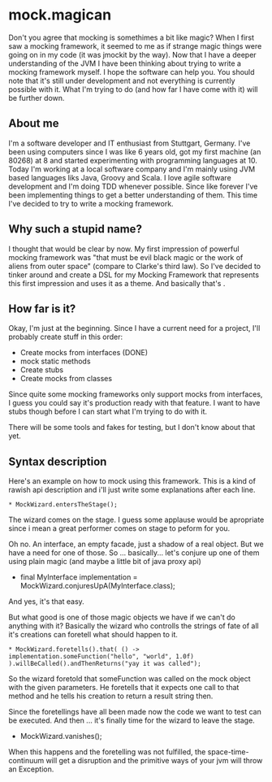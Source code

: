 mock.magican
============

Don't you agree that mocking is somethimes a bit like magic? When I first saw a mocking framework, it seemed to me as if strange magic things were going on in my code (it was jmockit by the way). Now that I have a deeper understanding of the JVM I have been thinking about trying to write a mocking framework myself. 
I hope the software can help you. You should note that it's still under development and not everything is currently possible with it. What I'm trying to do (and how far I have come with it) will be further down.

About me
---

I'm a software developer and IT enthusiast from Stuttgart, Germany. I've been using computers since I was like 6 years old, got my first machine (an 80268) at 8 and started experimenting with programming languages at 10. Today I'm working at a local software company and I'm mainly using JVM based languages liks Java, Groovy and Scala. I love agile software development and I'm doing TDD whenever possible. 
Since like forever I've been implementing things to get a better understanding of them. 
This time I've decided to try to write a mocking framework.

Why such a stupid name?
----

I thought that would be clear by now. My first impression of powerful mocking framework was "that must be evil black magic or the work of aliens from outer space" (compare to Clarke's third law). So I've decided to tinker around and create a DSL for my Mocking Framework that represents this first impression and uses it as a theme. And basically that's .


How far is it?
----

Okay, I'm just at the beginning. Since I have a current need for a project, I'll probably create stuff in this order:

 * Create mocks from interfaces	(DONE)
 * mock static methods
 * Create stubs
 * Create mocks from classes

Since quite some mocking frameworks only support mocks from interfaces, I guess you could say it's production ready with that feature. I want to have stubs though before I can start what I'm trying to do with it.

There will be some tools and fakes for testing, but I don't know about that yet.


Syntax description 
----

Here's an example on how to mock using this framework. This is a kind of rawish api description and i'll just write some explanations after each line.

	* MockWizard.entersTheStage();

The wizard comes on the stage. I guess some applause would be apropriate since i mean a great performer comes on stage to peform for you.

Oh no. An interface, an empty facade, just a shadow of a real object. But we have a need for one of those. So ... basically... let's conjure up one of them using plain magic (and maybe a little bit of java proxy api)

  * final MyInterface implementation = MockWizard.conjuresUpA(MyInterface.class);

And yes, it's that easy.

But what good is one of those magic objects we have if we can't do anything with it? Basically the wizard who controlls the strings of fate of all it's creations can foretell what should happen to it.

	* MockWizard.foretells().that( () -> implementation.someFunction("hello", "world", 1.0f) ).willBeCalled().andThenReturns("yay it was called");

So the wizard foretold that someFunction was called on the mock object with the given parameters. He foretells that it expects one call to that method and he tells his creation to return a result string then.

Since the foretellings have all been made now the code we want to test can be executed. And then ... it's finally time for the wizard to leave the stage.

  * MockWizard.vanishes();

When this happens and the foretelling was not fulfilled, the space-time-continuum will get a disruption and the primitive ways of your jvm will throw an Exception.




